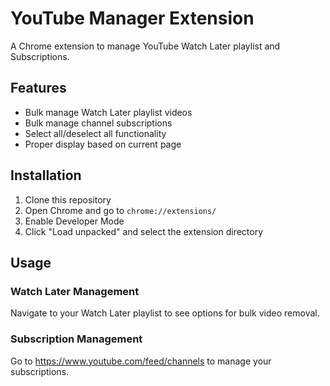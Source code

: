 # YouTube Manager Extension

A Chrome extension to manage YouTube Watch Later playlist and Subscriptions.

## Features

- Bulk manage Watch Later playlist videos
- Bulk manage channel subscriptions
- Select all/deselect all functionality
- Proper display based on current page

## Installation

1. Clone this repository
2. Open Chrome and go to `chrome://extensions/`
3. Enable Developer Mode
4. Click "Load unpacked" and select the extension directory

## Usage

### Watch Later Management
Navigate to your Watch Later playlist to see options for bulk video removal.

### Subscription Management
Go to https://www.youtube.com/feed/channels to manage your subscriptions.
